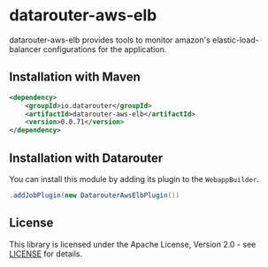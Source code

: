 # datarouter-aws-elb

datarouter-aws-elb provides tools to monitor amazon's elastic-load-balancer configurations for the application.

## Installation with Maven

```xml
<dependency>
	<groupId>io.datarouter</groupId>
	<artifactId>datarouter-aws-elb</artifactId>
	<version>0.0.71</version>
</dependency>
```

## Installation with Datarouter

You can install this module by adding its plugin to the `WebappBuilder`.

```java
.addJobPlugin(new DatarouterAwsElbPlugin())
```

## License

This library is licensed under the Apache License, Version 2.0 - see [LICENSE](../LICENSE) for details.
